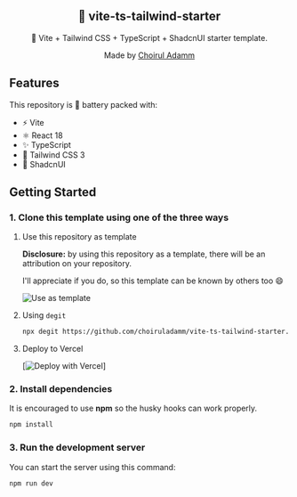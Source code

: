 <div align="center">
  <h2>🔋 vite-ts-tailwind-starter</h2>
  <p>🔋 Vite + Tailwind CSS + TypeScript + ShadcnUI starter template.</p>
  <p>Made by <a href="https://choiruladamm.vercel.app/">Choirul Adamm</a></p>
</div>

## Features

This repository is 🔋 battery packed with:

- ⚡️ Vite
- ⚛️ React 18
- ✨ TypeScript
- 💨 Tailwind CSS 3 
- 💎 ShadcnUI

## Getting Started

### 1. Clone this template using one of the three ways

1. Use this repository as template

   **Disclosure:** by using this repository as a template, there will be an attribution on your repository.

   I'll appreciate if you do, so this template can be known by others too 😄

   ![Use as template](https://user-images.githubusercontent.com/55318172/129183039-1a61e68d-dd90-4548-9489-7b3ccbb35810.png)

2. Using `degit`

   ```bash
   npx degit https://github.com/choiruladamm/vite-ts-tailwind-starter.git YOUR_APP_NAME
   ```

3. Deploy to Vercel

   [![Deploy with Vercel](https://vercel.com/button)]

### 2. Install dependencies

It is encouraged to use **npm** so the husky hooks can work properly.

```bash
npm install
```

### 3. Run the development server

You can start the server using this command:

```bash
npm run dev
```